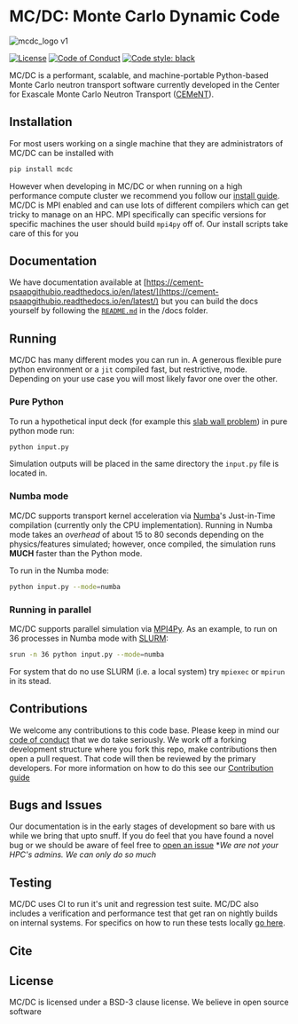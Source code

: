 # MC/DC: Monte Carlo Dynamic Code

![mcdc_logo v1](https://user-images.githubusercontent.com/26186244/173467190-74d9b09a-ef7d-4f0e-8bdf-4a076de7c43c.svg)

[![License](https://img.shields.io/badge/License-BSD_3--Clause-blue.svg)](https://opensource.org/licenses/BSD-3-Clause)
[![Code of Conduct](https://img.shields.io/badge/code%20of%20conduct-contributor%20covenant-green.svg)](https://www.contributor-covenant.org/version/2/1/code_of_conduct/code_of_conduct.md)
[![Code style: black](https://img.shields.io/badge/code%20style-black-000000.svg)](https://github.com/psf/black)

MC/DC is a performant, scalable, and machine-portable Python-based Monte Carlo 
neutron transport software currently developed in the Center for Exascale Monte 
Carlo Neutron Transport ([CEMeNT](https://cement-psaap.github.io/)).

## Installation

For most users working on a single machine that they are administrators of MC/DC can be installed with

```bash
pip install mcdc
```

However when developing in MC/DC or when running on a high performance compute cluster we recommend you follow our [install guide](https://cement-psaapgithubio.readthedocs.io/en/latest/install.html).
MC/DC is MPI enabled and can use lots of different compilers which can get tricky to manage on an HPC.
MPI specifically can specific versions for specific machines the user should build `mpi4py` off of.
Our install scripts take care of this for you

## Documentation

We have documentation available at [https://cement-psaapgithubio.readthedocs.io/en/latest/](https://cement-psaapgithubio.readthedocs.io/en/latest/)
but you can build the docs yourself by following the [`README.md`]() in the /docs folder.

## Running

MC/DC has many different modes you can run in. 
A generous flexible pure python environment or a `jit` compiled fast, but restrictive, mode.
Depending on your use case you will most likely favor one over the other.

### Pure Python

To run a hypothetical input deck (for example this [slab wall problem]()) in pure python mode run:

```bash
python input.py
```

Simulation outputs will be placed in the same directory the `input.py` file is located in.

### Numba mode

MC/DC supports transport kernel acceleration via 
[Numba](https://numba.readthedocs.io/en/stable/index.html)'s Just-in-Time 
compilation (currently only the CPU implementation). Running in Numba mode takes 
an *overhead* of about 15 to 80 seconds depending on the physics/features 
simulated; however, once compiled, the simulation runs **MUCH** faster than the 
Python mode.

To run in the Numba mode:

```bash
python input.py --mode=numba
```

### Running in parallel

MC/DC supports parallel simulation via 
[MPI4Py](https://mpi4py.readthedocs.io/en/stable/). As an example, to run on 36 
processes in Numba mode with [SLURM](https://slurm.schedmd.com/documentation.html):

```bash
srun -n 36 python input.py --mode=numba
```

For system that do no use SLURM (i.e. a local system) try `mpiexec` or `mpirun` in its stead.

## Contributions

We welcome any contributions to this code base. Please keep in mind our [code of conduct]() that we do take seriously.
We work off a forking development structure where you fork this repo, make contributions then open a pull request. That code will then be reviewed by the primary developers. For more information on how to do this see our [Contribution guide]()

## Bugs and Issues

Our documentation is in the early stages of development so bare with us while we bring that upto snuff.
If you do feel that you have found a novel bug or we should be aware of feel free to [open an issue](https://github.com/CEMeNT-PSAAP/MCDC/issues)
**We are not your HPC's admins. We can only do so much*

## Testing

MC/DC uses CI to run it's unit and regression test suite. 
MC/DC also includes a verification and performance test that get ran on nightly builds on internal systems.
For specifics on how to run these tests locally [go here](https://github.com/CEMeNT-PSAAP/MCDC/tree/main/test/regression).

## Cite

## License

MC/DC is licensed under a BSD-3 clause license. We believe in open source software